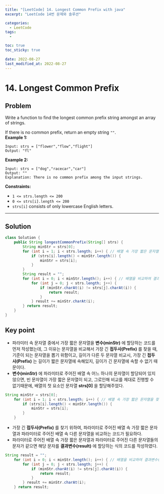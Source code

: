 ```yaml
---
title: "[LeetCode] 14. Longest Common Prefix with java"
excerpt: "LeetCode 14번 문제와 솔루션"

categories:
  - LeetCode
tags:
  - 

toc: true
toc_sticky: true
 
date: 2022-08-27
last_modified_at: 2022-08-27
---
```

# **14. Longest Common Prefix**
## **Problem**
Write a function to find the longest common prefix string amongst an array of strings.

If there is no common prefix, return an empty string `""`.<br>
**Example 1:**
```
Input: strs = ["flower","flow","flight"]
Output: "fl"
```
**Example 2:**
```
Input: strs = ["dog","racecar","car"]
Output: ""
Explanation: There is no common prefix among the input strings.
```
**Constraints:**
- `1 <= strs.length <= 200`
- `0 <= strs[i].length <= 200`
- `strs[i]` consists of only lowercase English letters.

---
## **Solution**
```java
class Solution {
    public String longestCommonPrefix(String[] strs) {
        String minStr = strs[0];
        for (int i = 1; i < strs.length; i++) { // 배열 속 가장 짧은 문자열을 찾는 코드
            if (strs[i].length() < minStr.length()) {
                minStr = strs[i];
            }
        }
        String result = "";
        for (int i = 0; i < minStr.length(); i++) { // 배열을 비교하여 결과변수(result)에 할당하는 코드
            for (int j = 0; j < strs.length; j++) {
                if (minStr.charAt(i) != strs[j].charAt(i)) {
                    return result;
                } 
            } result += minStr.charAt(i);
        } return result;
    }
}
```
## **Key point**
- 파라미터 속 문자열 중에서 가장 짧은 문자열을 **변수(minStr)** 에 할당하는 코드를 먼저 작성했는데, 그 이유는 문자열을 비교해서 가장 긴 **접두사(Prefix)** 를 찾을 때, 기준이 되는 문자열을 뽑기 위함이고, 길이가 다른 두 문자열 비교시, 가장 긴 **접두사(Prefix)** 는 길이가 짧은 문자열에 속해있지, 길이가 긴 문자열에 속할 수 없기 때문이다.
- **변수(minStr)** 에 파라미터로 주어진 배열 속 어느 하나의 문자열이 할당되어 있지 않으면, 빈 문자열이 가장 짧은 문자열이 되고, 그로인해 비교를 제대로 진행할 수 없기때문에,  배열의 첫 요소인 문자열 **strs[0]** 을 할당해주었다.
```java
String minStr = strs[0];
    for (int i = 1; i < strs.length; i++) { // 배열 속 가장 짧은 문자열을 찾는 코드
        if (strs[i].length() < minStr.length()) {
            minStr = strs[i];
        }
    }
```
- 가장 긴 **접두사(Prefix)** 를 찾기 위하여, 파라미터로 주어진 배열 속 가장 짧은 문자열과 파라미터로 주어진 배열 속 다른 문자열을 비교하는 코드가 필요하다.
- 파라미터로 주어진 배열 속 가장 짧은 문자열과 파라미터로 주어진 다른 문자열들의 문자가 같으면 해당 문자를 **결과변수(result)** 에 할당하는 식의 코드를 작성하였다.
```java
String result = "";
    for (int i = 0; i < minStr.length(); i++) { // 배열을 비교하여 결과변수(result)에 할당하는 코드
        for (int j = 0; j < strs.length; j++) {
            if (minStr.charAt(i) != strs[j].charAt(i)) {
                return result;
            } 
        } result += minStr.charAt(i);
    } return result;
```